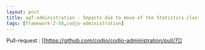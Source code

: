 ```yaml
---
layout: post
title: agf-administration - Impacts due to move of the Statistics class from codjo-sql to codjo-util
tags: [framework-2-50,codjo-administration]
---
```

Pull-request : [[https://github.com/codjo/codjo-administration/pull/7]]